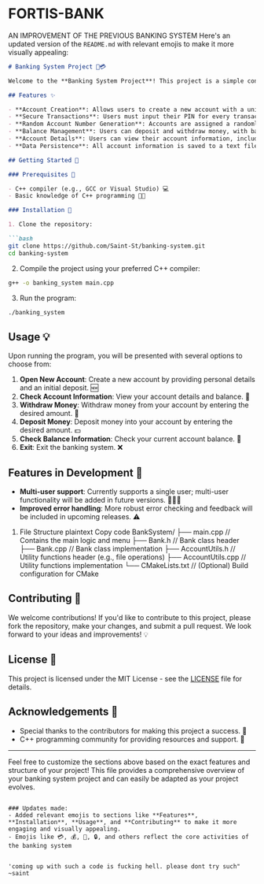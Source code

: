 # FORTIS-BANK
AN IMPROVEMENT OF THE PREVIOUS BANKING SYSTEM
Here's an updated version of the `README.md` with relevant emojis to make it more visually appealing:

```markdown
# Banking System Project 🏦💳

Welcome to the **Banking System Project**! This project is a simple console-based banking system designed to simulate basic banking operations like creating accounts, depositing, withdrawing money, and checking account details. It includes features such as account number generation, secure PIN functionality, and saving account details to a text file for persistence.

## Features ✨

- **Account Creation**: Allows users to create a new account with a unique 16-digit account number and set a secure PIN. 🔑
- **Secure Transactions**: Users must input their PIN for every transaction (balance check, withdrawal, deposit). 🔒
- **Random Account Number Generation**: Accounts are assigned a randomly generated 16-digit number. 🏷️
- **Balance Management**: Users can deposit and withdraw money, with balance updates reflected immediately. 💰
- **Account Details**: Users can view their account information, including balance and transaction history. 📊
- **Data Persistence**: All account information is saved to a text file (`accounts.txt`) to persist even after the program ends. 💾

## Getting Started 🚀

### Prerequisites 📜

- C++ compiler (e.g., GCC or Visual Studio) 💻
- Basic knowledge of C++ programming 🧑‍💻

### Installation 🔧

1. Clone the repository:

```bash
git clone https://github.com/Saint-St/banking-system.git
cd banking-system
```

2. Compile the project using your preferred C++ compiler:

```bash
g++ -o banking_system main.cpp
```

3. Run the program:

```bash
./banking_system
```

## Usage 💡

Upon running the program, you will be presented with several options to choose from:

1. **Open New Account**: Create a new account by providing personal details and an initial deposit. 🆕
2. **Check Account Information**: View your account details and balance. 📑
3. **Withdraw Money**: Withdraw money from your account by entering the desired amount. 💸
4. **Deposit Money**: Deposit money into your account by entering the desired amount. 💵
5. **Check Balance Information**: Check your current account balance. 🏦
6. **Exit**: Exit the banking system. ❌

## Features in Development 🔨

- **Multi-user support**: Currently supports a single user; multi-user functionality will be added in future versions. 🧑‍🤝‍🧑
- **Improved error handling**: More robust error checking and feedback will be included in upcoming releases. ⚠️

1. File Structure
plaintext
Copy code
BankSystem/
├── main.cpp            // Contains the main logic and menu
├── Bank.h              // Bank class header
├── Bank.cpp            // Bank class implementation
├── AccountUtils.h      // Utility functions header (e.g., file operations)
├── AccountUtils.cpp    // Utility functions implementation
└── CMakeLists.txt      // (Optional) Build configuration for CMake


## Contributing 🤝

We welcome contributions! If you'd like to contribute to this project, please fork the repository, make your changes, and submit a pull request. We look forward to your ideas and improvements! 💡

## License 📜

This project is licensed under the MIT License - see the [LICENSE](LICENSE) file for details.

## Acknowledgements 🙏

- Special thanks to the contributors for making this project a success. 🌟
- C++ programming community for providing resources and support. 💬

---

Feel free to customize the sections above based on the exact features and structure of your project! This file provides a comprehensive overview of your banking system project and can easily be adapted as your project evolves.
```

### Updates made:
- Added relevant emojis to sections like **Features**, **Installation**, **Usage**, and **Contributing** to make it more engaging and visually appealing.
- Emojis like 💳, 💰, 🏦, 🔒, and others reflect the core activities of the banking system


'coming up with such a code is fucking hell. please dont try such" ~saint
